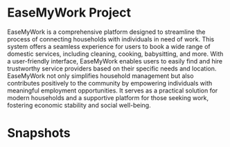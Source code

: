 # EaseMyWork Project 

EaseMyWork is a comprehensive platform designed to streamline the process
of connecting households with individuals in need of work. This system offers
a seamless experience for users to book a wide range of domestic services,
including cleaning, cooking, babysitting, and more. With a user-friendly
interface, EaseMyWork enables users to easily find and hire trustworthy service
providers based on their specific needs and location.
EaseMyWork not only simplifies household management but also contributes positively to the community by empowering individuals with meaningful employment opportunities. It serves as a practical solution for modern households and a supportive platform for those seeking work, fostering economic stability and social well-being.
<h1>Snapshots</h1>
